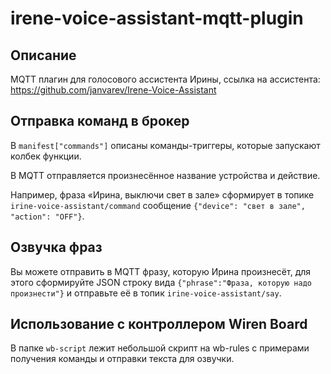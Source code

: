 # irene-voice-assistant-mqtt-plugin
## Описание
MQTT плагин для голосового ассистента Ирины, ссылка на ассистента: https://github.com/janvarev/Irene-Voice-Assistant

## Отправка команд в брокер
В `manifest["commands"]` описаны команды-триггеры, которые запускают колбек функции.

В MQTT отправляется произнесённое название устройства и действие. 

Например, фраза «Ирина, выключи свет в зале» сформирует в топике `irine-voice-assistant/command` сообщение `{"device": "свет в зале", "action": "OFF"}`.

## Озвучка фраз
Вы можете отправить в MQTT фразу, которую Ирина произнесёт, для этого сформируйте JSON строку вида `{"phrase":"Фраза, которую надо произнести"}` и отправьте её в топик `irine-voice-assistant/say`.

## Использование с контроллером Wiren Board
В папке `wb-script` лежит небольшой скрипт на wb-rules с примерами получения команды и отправки текста для озвучки.
